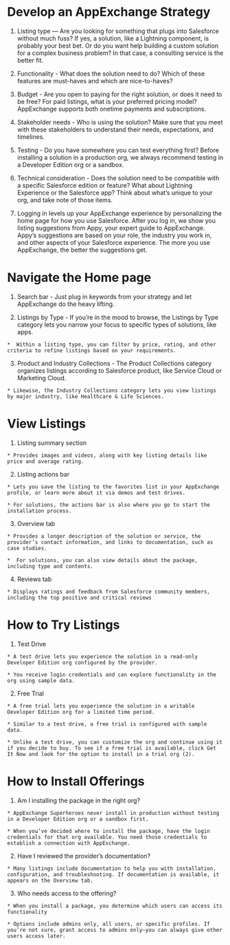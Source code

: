 # Develop an AppExchange Strategy

  1. Listing type — Are you looking for something that plugs into Salesforce without much fuss? If yes, a solution, like a Lightning component, is probably your best bet. Or do you want help building a custom solution for a complex business problem? In that case, a consulting service is the better fit.

  2. Functionality - What does the solution need to do? Which of these features are must-haves and which are nice-to-haves?

  3. Budget - Are you open to paying for the right solution, or does it need to be free? For paid listings, what is your preferred pricing model? AppExchange supports both onetime payments and subscriptions.

  4. Stakeholder needs - Who is using the solution? Make sure that you meet with these stakeholders to understand their needs, expectations, and timelines.

  5. Testing - Do you have somewhere you can test everything first? Before installing a solution in a production org, we always recommend testing in a Developer Edition org or a sandbox.

  6. Technical consideration - Does the solution need to be compatible with a specific Salesforce edition or feature? What about Lightning Experience or the Salesforce app? Think about what’s unique to your org, and take note of those items.

  7.  Logging in levels up your AppExchange experience by personalizing the home page for how you use Salesforce. After you log in, we show you listing suggestions from Appy, your expert guide to AppExchange. Appy’s suggestions are based on your role, the industry you work in, and other aspects of your Salesforce experience. The more you use AppExchange, the better the suggestions get. 

# Navigate the Home page

  1. Search bar -  Just plug in keywords from your strategy and let AppExchange do the heavy lifting.

  2. Listings by Type - If you’re in the mood to browse, the Listings by Type category lets you narrow your focus to specific types of solutions, like apps.
    
    *  Within a listing type, you can filter by price, rating, and other criteria to refine listings based on your requirements.

  3. Product and Industry Collections - The Product Collections category organizes listings according to Salesforce product, like Service Cloud or Marketing Cloud.

    * Likewise, the Industry Collections category lets you view listings by major industry, like Healthcare & Life Sciences.
  
# View Listings 

  1. Listing summary section 

    * Provides images and videos, along with key listing details like price and average rating.

  2. Listing actions bar

    * Lets you save the listing to the favorites list in your AppExchange profile, or learn more about it via demos and test drives. 

    * For solutions, the actions bar is also where you go to start the installation process.

  3. Overview tab

    * Provides a longer description of the solution or service, the provider’s contact information, and links to documentation, such as case studies. 

    *  For solutions, you can also view details about the package, including type and contents.

  4. Reviews tab 

    * Displays ratings and feedback from Salesforce community members, including the top positive and critical reviews

# How to Try Listings 

  1. Test Drive

    * A test drive lets you experience the solution in a read-only Developer Edition org configured by the provider.

    * You receive login credentials and can explore functionality in the org using sample data. 

  2. Free Trial

    * A free trial lets you experience the solution in a writable Developer Edition org for a limited time period. 

    * Similar to a test drive, a free trial is configured with sample data.

    * Unlike a test drive, you can customize the org and continue using it if you decide to buy. To see if a free trial is available, click Get It Now and look for the option to install in a trial org (2).

# How to Install Offerings

  1. Am I installing the package in the right org? 

    * AppExchange Superheroes never install in production without testing in a Developer Edition org or a sandbox first. 

    * When you’ve decided where to install the package, have the login credentials for that org available. You need those credentials to establish a connection with AppExchange.

  2. Have I reviewed the provider’s documentation? 
  
    * Many listings include documentation to help you with installation, configuration, and troubleshooting. If documentation is available, it appears on the Overview tab.

  3. Who needs access to the offering?

    * When you install a package, you determine which users can access its functionality

    * Options include admins only, all users, or specific profiles. If you’re not sure, grant access to admins only—you can always give other users access later.